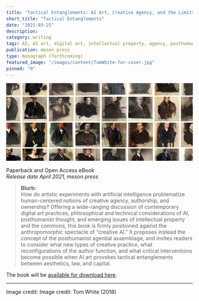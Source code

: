```yaml
---
title: "Tactical Entanglements: AI Art, Creative Agency, and the Limits of Intellectual Property"
short_title: "Tactical Entanglements"
date: "2021-03-25"
description:
category: writing
tagz: AI, AI art, digital art, intellectual property, agency, posthumanism, tactical media
publication: meson press
type: monograph (forthcoming)
featured_image: "/images/content/TomWhite-for-cover.jpg"
pinned: "0"
---
```


![](/images/content/TomWhite-cropped.jpg)

Paperback and Open Access eBook <br>
_Release date April 2021, meson press_


>**Blurb:** <br>
How do artistic experiments with artificial intelligence problematize human-centered notions of creative agency, authorship, and ownership? Offering a wide-ranging discussion of contemporary digital art practices, philosophical and technical considerations of AI, posthumanist thought, and emerging issues of intellectual property and the commons, this book is firmly positioned against the anthropomorphic spectacle of “creative AI.” It proposes instead the concept of the posthumanist agential assemblage, and invites readers to consider what new types of creative practice, what reconfigurations of the author function, and what critical interventions become possible when AI art provokes tactical entanglements between aesthetics, law, and capital.

The book will be [available for download here](https://meson.press/books/tactical-entanglements/).



---
Image credit: Image credit: Tom White (2018)

